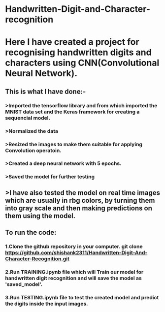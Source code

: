 # Handwritten-Digit-and-Character-recognition
# Here I have created a project for recognising handwritten digits and characters using CNN(Convolutional Neural Network).
## This is what I have done:-
### >Imported the tensorflow library and from which imported the MNIST data set and the Keras framework for creating a sequencial model.
### >Normalized the data
### >Resized the images to make them suitable for applying Convolution operatoin.
### >Created a deep neural network with 5 epochs.
### >Saved the model for further testing
## >I have also tested the model on real time images which are usually in rbg colors, by turning them into gray scale and then making predictions on them using the model.
## To run the code:
### 1.Clone the github repository in your computer. git clone https://github.com/shishank2311/Handwritten-Digit-And-Character-Recognition.git
### 2.Run TRAINING.ipynb file which will Train our model for handwritten digit recognition and will save the model as 'saved_model'. 
### 3.Run TESTING.ipynb file to test the created model and predict the digits inside the input images.
